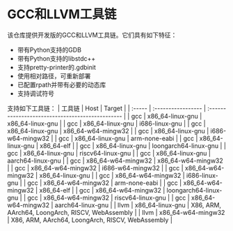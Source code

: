 # GCC和LLVM工具链

该仓库提供开发版的GCC和LLVM工具链。它们具有如下特征：

- 带有Python支持的GDB
- 带有Python支持的libstdc++
- 支持pretty-printer的.gdbinit
- 使用相对路径，可重新部署
- 已配置rpath并带有必要的动态库
- 支持调试符号

支持如下工具链：
| 工具链 | Host               | Target                                           |
| :----- | :----------------- | :----------------------------------------------- |
| gcc    | x86_64-linux-gnu   | x86_64-linux-gnu                                 |
| gcc    | x86_64-linux-gnu   | i686-linux-gnu                                   |
| gcc    | x86_64-linux-gnu   | x86_64-w64-mingw32                               |
| gcc    | x86_64-linux-gnu   | i686-w64-mingw32                                 |
| gcc    | x86_64-linux-gnu   | arm-none-eabi                                    |
| gcc    | x86_64-linux-gnu   | x86_64-elf                                       |
| gcc    | x86_64-linux-gnu   | loongarch64-linux-gnu                            |
| gcc    | x86_64-linux-gnu   | riscv64-linux-gnu                                |
| gcc    | x86_64-linux-gnu   | aarch64-linux-gnu                                |
| gcc    | x86_64-w64-mingw32 | x86_64-w64-mingw32                               |
| gcc    | x86_64-w64-mingw32 | i686-w64-mingw32                                 |
| gcc    | x86_64-w64-mingw32 | x86_64-linux-gnu                                 |
| gcc    | x86_64-w64-mingw32 | i686-linux-gnu                                   |
| gcc    | x86_64-w64-mingw32 | arm-none-eabi                                    |
| gcc    | x86_64-w64-mingw32 | x86_64-elf                                       |
| gcc    | x86_64-w64-mingw32 | loongarch64-linux-gnu                            |
| gcc    | x86_64-w64-mingw32 | riscv64-linux-gnu                                |
| gcc    | x86_64-w64-mingw32 | aarch64-linux-gnu                                |
| llvm   | x86_64-linux-gnu   | X86, ARM, AArch64, LoongArch, RISCV, WebAssembly |
| llvm   | x86_64-w64-mingw32 | X86, ARM, AArch64, LoongArch, RISCV, WebAssembly |
